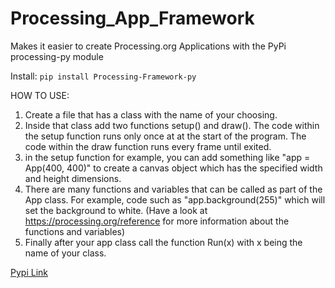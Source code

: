 # Processing_App_Framework
Makes it easier to create Processing.org Applications with the PyPi processing-py module

Install:
`pip install Processing-Framework-py`


HOW TO USE:
1.  Create a file that has a class with the name of your choosing.
2.  Inside that class add two functions setup() and draw().
    The code within the setup function runs only once at at the start of the program.
    The code within the draw function runs every frame until exited.
3.  in the setup function for example, you can add something like "app = App(400, 400)" 
    to create a canvas object which has the specified width and height dimensions.
4.  There are many functions and variables that can be called as part of the App class.
    For example, code such as "app.background(255)" which will set the background to white.
    (Have a look at https://processing.org/reference for more information about the functions and variables)
5. Finally after your app class call the function Run(x) with x being the name of your class.

[Pypi Link](https://pypi.org/project/Processing-Framework-py)

